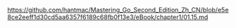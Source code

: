 https://github.com/hantmac/Mastering_Go_Second_Edition_Zh_CN/blob/e5e8ce2eeff1d30cd5aa6357f6189c68fb0f13e3/eBook/chapter1/01.15.md